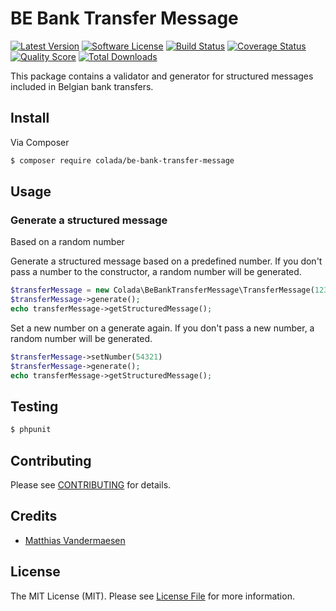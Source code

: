 # BE Bank Transfer Message

[![Latest Version](https://img.shields.io/github/release/thephpleague/:package_name.svg?style=flat-square)](https://github.com/thephpleague/:package_name/releases)
[![Software License](https://img.shields.io/badge/license-MIT-brightgreen.svg?style=flat-square)](LICENSE.md)
[![Build Status](https://img.shields.io/travis/thephpleague/:package_name/master.svg?style=flat-square)](https://travis-ci.org/thephpleague/:package_name)
[![Coverage Status](https://img.shields.io/scrutinizer/coverage/g/thephpleague/:package_name.svg?style=flat-square)](https://scrutinizer-ci.com/g/thephpleague/:package_name/code-structure)
[![Quality Score](https://img.shields.io/scrutinizer/g/thephpleague/:package_name.svg?style=flat-square)](https://scrutinizer-ci.com/g/thephpleague/:package_name)
[![Total Downloads](https://img.shields.io/packagist/dt/league/:package_name.svg?style=flat-square)](https://packagist.org/packages/league/:package_name)

This package contains a validator and generator for structured messages included in Belgian bank transfers.

## Install

Via Composer

``` bash
$ composer require colada/be-bank-transfer-message
```

## Usage

### Generate a structured message

Based on a random number

Generate a structured message based on a predefined number. If you don't pass a number to the constructor, a random number will be generated.

``` php
$transferMessage = new Colada\BeBankTransferMessage\TransferMessage(12345);
$transferMessage->generate();
echo transferMessage->getStructuredMessage();
```

Set a new number on a generate again. If you don't pass a new number, a random number will be generated.

``` php
$transferMessage->setNumber(54321)
$transferMessage->generate();
echo transferMessage->getStructuredMessage();
```

## Testing

``` bash
$ phpunit
```

## Contributing

Please see [CONTRIBUTING](https://github.com/thephpleague/:package_name/blob/master/CONTRIBUTING.md) for details.

## Credits

- [Matthias Vandermaesen](https://github.com/netsensei)

## License

The MIT License (MIT). Please see [License File](LICENSE.md) for more information.
